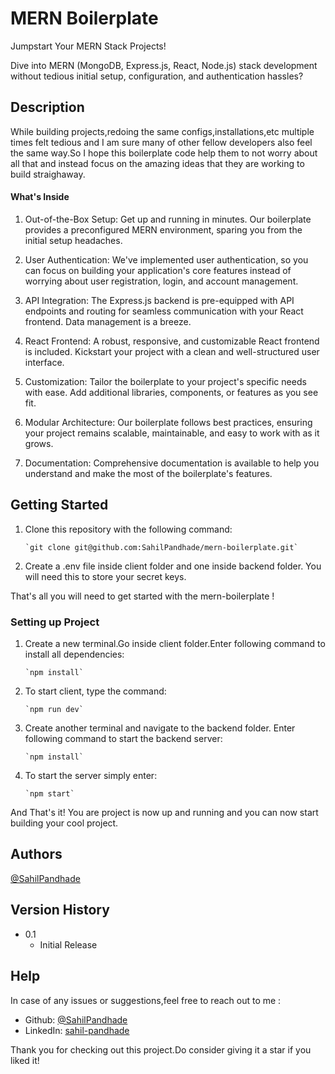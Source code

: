 # MERN Boilerplate

Jumpstart Your MERN Stack Projects!

Dive into MERN (MongoDB, Express.js, React, Node.js) stack development without tedious initial setup, configuration, and authentication hassles?

## Description

While building projects,redoing the same configs,installations,etc multiple times felt tedious and I am sure many of other fellow developers also feel the same way.So I hope this boilerplate code help them to not worry about all that and instead focus on the amazing ideas that they are working to build straighaway.
#### What's Inside
1) Out-of-the-Box Setup: Get up and running in minutes. Our boilerplate provides a preconfigured MERN environment, sparing you from the initial setup headaches.

2) User Authentication: We've implemented user authentication, so you can focus on building your application's core features instead of worrying about user registration, login, and account management.

3) API Integration: The Express.js backend is pre-equipped with API endpoints and routing for seamless communication with your React frontend. Data management is a breeze.

4) React Frontend: A robust, responsive, and customizable React frontend is included. Kickstart your project with a clean and well-structured user interface.

5) Customization: Tailor the boilerplate to your project's specific needs with ease. Add additional libraries, components, or features as you see fit.

6) Modular Architecture: Our boilerplate follows best practices, ensuring your project remains scalable, maintainable, and easy to work with as it grows.

7) Documentation: Comprehensive documentation is available to help you understand and make the most of the boilerplate's features.

## Getting Started
1. Clone this repository with the following command:

       `git clone git@github.com:SahilPandhade/mern-boilerplate.git`
2. Create a .env file inside client folder and one inside backend folder.
    You will need this to store your secret keys.

That's all you will need to get started with the mern-boilerplate !


### Setting up Project


1. Create a new terminal.Go inside client folder.Enter following command to install all dependencies:

       `npm install`
2. To start client, type the command: 

       `npm run dev`

3. Create another terminal and navigate to the backend folder. Enter following command to start the backend server:
     
       `npm install`
4. To start the server simply enter: 
           
       `npm start` 
  And That's it! You are project is now up and running and you can now start building your cool project.


## Authors
[@SahilPandhade](https://github.com/SahilPandhade)

## Version History

* 0.1
    * Initial Release

## Help

In case of any issues or suggestions,feel free to reach out to me :
* Github: [@SahilPandhade](https://github.com/SahilPandhade)
* LinkedIn: [sahil-pandhade](https://www.linkedin.com/in/sahil-pandhade-669655191/)

Thank you for checking out this project.Do consider giving it a star if you liked it!
